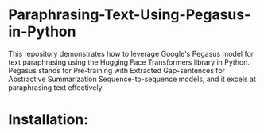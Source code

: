 # Paraphrasing-Text-Using-Pegasus-in-Python

This repository demonstrates how to leverage Google's Pegasus model for text paraphrasing using the Hugging Face Transformers library in Python. Pegasus stands for Pre-training with Extracted Gap-sentences for Abstractive Summarization Sequence-to-sequence models, and it excels at paraphrasing text effectively.

# Installation:
